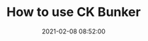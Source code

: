 ---
layout: post
date: 2021-02-08 08:52:00
categories: [tutorial]
title: How to use CK Bunker
description: CK Bunker how to by KIS Bitcoin
external_url: https://www.keepitsimplebitcoin.com/ckbunker/
---